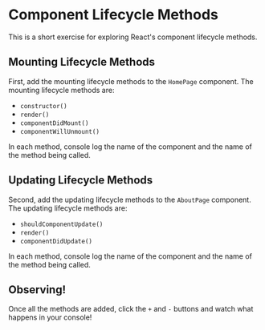 # Component Lifecycle Methods

This is a short exercise for exploring React's component lifecycle methods.

## Mounting Lifecycle Methods

First, add the mounting lifecycle methods to the `HomePage` component. The mounting lifecycle methods are:

* `constructor()`
* `render()`
* `componentDidMount()`
* `componentWillUnmount()`

In each method, console log the name of the component and the name of the method being called.

## Updating Lifecycle Methods

Second, add the updating lifecycle methods to the `AboutPage` component. The updating lifecycle methods are:

* `shouldComponentUpdate()`
* `render()`
* `componentDidUpdate()`

In each method, console log the name of the component and the name of the method being called.


## Observing!

Once all the methods are added, click the `+` and `-` buttons and watch what happens in your console!
